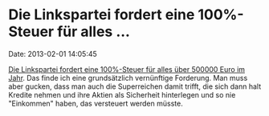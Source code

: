 Die Linkspartei fordert eine 100%-Steuer für alles \...
=======================================================

Date: 2013-02-01 14:05:45

[Die Linkspartei fordert eine 100%-Steuer für alles über 500000 Euro im
Jahr](http://www.tagesschau.de/inland/linksparteisteuern100.html). Das
finde ich eine grundsätzlich vernünftige Forderung. Man muss aber
gucken, dass man auch die Superreichen damit trifft, die sich dann halt
Kredite nehmen und ihre Aktien als Sicherheit hinterlegen und so nie
\"Einkommen\" haben, das versteuert werden müsste.
